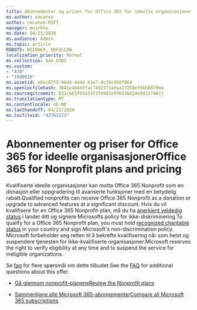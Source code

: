 ```yaml
---
title: Abonnementer og priser for Office 365 for ideelle organisasjoner
ms.author: cmcatee
author: cmcatee-MSFT
manager: mnirkhe
ms.date: 04/21/2020
ms.audience: Admin
ms.topic: article
ROBOTS: NOINDEX, NOFOLLOW
localization_priority: Normal
ms.collection: Adm_O365
ms.custom:
- "478"
- "1500026"
ms.assetid: e6ec87f5-98d4-444d-b1e7-dc36cd60f064
ms.openlocfilehash: 3841ea04e5fac7492372adaa27258ef66b6879ee
ms.sourcegitcommit: 631cbb5f03e5371f0995e976536d24e9d13746c3
ms.translationtype: MT
ms.contentlocale: nb-NO
ms.lasthandoff: 04/22/2020
ms.locfileid: "43761573"
---
```

# <a name="office-365-for-nonprofit-plans-and-pricing"></a><span data-ttu-id="72f65-102">Abonnementer og priser for Office 365 for ideelle organisasjoner</span><span class="sxs-lookup"><span data-stu-id="72f65-102">Office 365 for Nonprofit plans and pricing</span></span>

<span data-ttu-id="72f65-103">Kvalifiserte ideelle organisasjoner kan motta Office 365 Nonprofit som en donasjon eller oppgradering til avanserte funksjoner med en betydelig rabatt.</span><span class="sxs-lookup"><span data-stu-id="72f65-103">Qualified nonprofits can receive Office 365 Nonprofit as a donation or upgrade to advanced features at a significant discount.</span></span> <span data-ttu-id="72f65-104">Hvis du vil kvalifisere for en Office 365 Nonprofit-plan, må du ha [anerkjent veldedig status](https://go.microsoft.com/fwlink/p/?LinkID=330253) i landet ditt og signere Microsofts policy for ikke-diskriminering.</span><span class="sxs-lookup"><span data-stu-id="72f65-104">To qualify for a Office 365 Nonprofit plan, you must hold [recognized charitable status](https://go.microsoft.com/fwlink/p/?LinkID=330253) in your country and sign Microsoft's non-discrimination policy.</span></span> <span data-ttu-id="72f65-105">Microsoft forbeholder seg retten til å bekrefte kvalifisering når som helst og suspendere tjenesten for ikke-kvalifiserte organisasjoner.</span><span class="sxs-lookup"><span data-stu-id="72f65-105">Microsoft reserves the right to verify eligibility at any time and to suspend the service for ineligible organizations.</span></span>
  
<span data-ttu-id="72f65-106">Se [faq](https://products.office.com/nonprofit/office-365-nonprofit) for flere spørsmål om dette tilbudet.</span><span class="sxs-lookup"><span data-stu-id="72f65-106">See the [FAQ](https://products.office.com/nonprofit/office-365-nonprofit) for additional questions about this offer.</span></span>
  
- [<span data-ttu-id="72f65-107">Gå gjennom nonprofit-planene</span><span class="sxs-lookup"><span data-stu-id="72f65-107">Review the Nonprofit plans</span></span>](https://products.office.com/nonprofit/office-365-nonprofit-plans-and-pricing?tab=1)

- [<span data-ttu-id="72f65-108">Sammenligne alle Microsoft 365-abonnementer</span><span class="sxs-lookup"><span data-stu-id="72f65-108">Compare all Microsoft 365 subscriptions</span></span>](https://products.office.com/business/compare-more-office-365-for-business-plans)